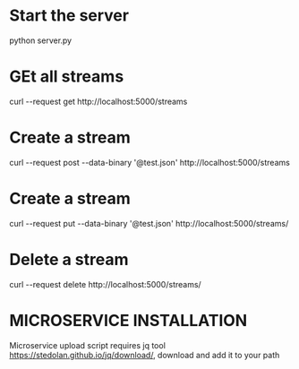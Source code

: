 
Start the server
================
python server.py


GEt all streams
===============

curl --request get http://localhost:5000/streams

Create a stream
================
curl --request post --data-binary '@test.json' http://localhost:5000/streams

Create a stream
================
curl --request put --data-binary '@test.json' http://localhost:5000/streams/<id>

Delete a stream
===============
curl --request delete http://localhost:5000/streams/<id>


MICROSERVICE INSTALLATION
=
Microservice upload script requires jq tool https://stedolan.github.io/jq/download/, download and add it to your path
